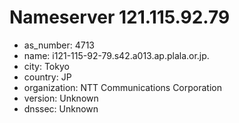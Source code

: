 # Nameserver 121.115.92.79

* as_number: 4713
* name: i121-115-92-79.s42.a013.ap.plala.or.jp.
* city: Tokyo
* country: JP
* organization: NTT Communications Corporation
* version: Unknown
* dnssec: Unknown
